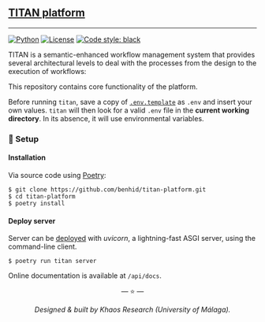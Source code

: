 ## [TITAN platform](https://github.com/KhaosResearch/titan-platform) 

---

[![Python](https://img.shields.io/badge/python-3.7-blue.svg?style=flat-square)](https://python.org)
[![License](https://img.shields.io/github/license/KhaosResearch/TITAN-API.svg?style=flat-square)](https://www.apache.org/licenses/LICENSE-2.0)
[![Code style: black](https://img.shields.io/badge/code%20style-black-000000.svg?style=flat-square)](https://github.com/psf/black)

TITAN is a semantic-enhanced workflow management system that provides several architectural levels to deal with the processes from the design to the execution of workflows:

This repository contains core functionality of the platform.

Before running `titan`, save a copy of [`.env.template`](.env.template) as `.env` and insert your own values. 
`titan` will then look for a valid `.env` file in the **current working directory**. In its absence, it will use environmental variables.

### 🚀 Setup 

#### Installation

Via source code using [Poetry](https://github.com/python-poetry/poetry):

```console
$ git clone https://github.com/benhid/titan-platform.git
$ cd titan-platform
$ poetry install
```

#### Deploy server 

Server can be [deployed](https://fastapi.tiangolo.com/deployment/) with *uvicorn*, a lightning-fast ASGI server, using the command-line client.

```console
$ poetry run titan server
```

Online documentation is available at `/api/docs`.

<p align="center">&mdash; ⭐️ &mdash;</p>
<p align="center"><i>Designed & built by Khaos Research (University of Málaga).</i></p>
